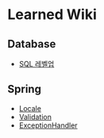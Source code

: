 # Learned Wiki
## Database
- [SQL 레벨업](https://github.com/BEOMKING/PersonalStudy/blob/main/Database/SQL%20레벨업.md)

## Spring
- [Locale](https://github.com/BEOMKING/PersonalStudy/blob/main/Spring/Locale.md)
- [Validation](https://github.com/BEOMKING/PersonalStudy/blob/main/Spring/Validation.md)
- [ExceptionHandler](https://github.com/BEOMKING/PersonalStudy/blob/main/Spring/ExceptionHandler.md)
